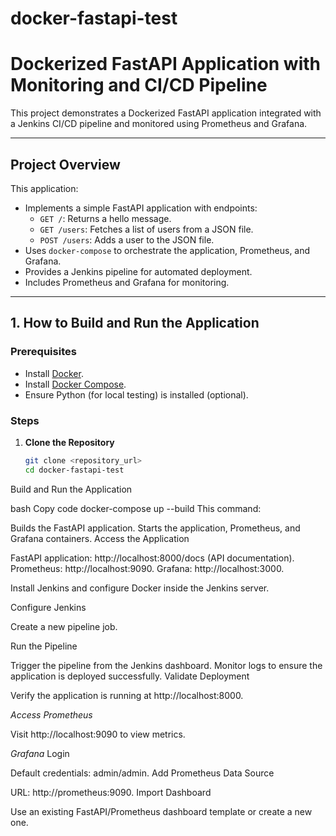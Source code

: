 # docker-fastapi-test

# Dockerized FastAPI Application with Monitoring and CI/CD Pipeline

This project demonstrates a Dockerized FastAPI application integrated with a Jenkins CI/CD pipeline and monitored using Prometheus and Grafana.

---

## **Project Overview**
This application:
- Implements a simple FastAPI application with endpoints:
  - `GET /`: Returns a hello message.
  - `GET /users`: Fetches a list of users from a JSON file.
  - `POST /users`: Adds a user to the JSON file.
- Uses `docker-compose` to orchestrate the application, Prometheus, and Grafana.
- Provides a Jenkins pipeline for automated deployment.
- Includes Prometheus and Grafana for monitoring.

---

## **1. How to Build and Run the Application**

### **Prerequisites**
- Install [Docker](https://www.docker.com/products/docker-desktop).
- Install [Docker Compose](https://docs.docker.com/compose/install/).
- Ensure Python (for local testing) is installed (optional).

### **Steps**
1. **Clone the Repository**
   ```bash
   git clone <repository_url>
   cd docker-fastapi-test

Build and Run the Application

bash
Copy code
docker-compose up --build
This command:

Builds the FastAPI application.
Starts the application, Prometheus, and Grafana containers.
Access the Application

FastAPI application: http://localhost:8000/docs (API documentation).
Prometheus: http://localhost:9090.
Grafana: http://localhost:3000.

Install Jenkins and configure Docker inside the Jenkins server.

Configure Jenkins

Create a new pipeline job.

Run the Pipeline

Trigger the pipeline from the Jenkins dashboard.
Monitor logs to ensure the application is deployed successfully.
Validate Deployment

Verify the application is running at http://localhost:8000.

*Access Prometheus*

Visit http://localhost:9090 to view metrics.

*Grafana*
Login

Default credentials: admin/admin.
Add Prometheus Data Source

URL: http://prometheus:9090.
Import Dashboard

Use an existing FastAPI/Prometheus dashboard template or create a new one.